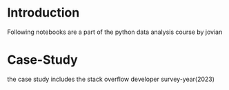 # Introduction
Following notebooks are a part of the python data analysis course by jovian

# Case-Study 
the case study includes the stack overflow developer survey-year(2023)
